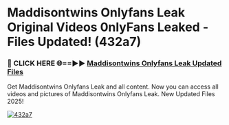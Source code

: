 # Maddisontwins Onlyfans Leak Original Videos 0nlyFans Leaked - Files Updated! (432a7)

<h3>🔴 CLICK HERE 🌐==►► <a href="https://tinyurl.com/4seja8ks" rel="nofollow">Maddisontwins Onlyfans Leak Updated Files</a></h3>

Get Maddisontwins Onlyfans Leak and all content. Now you can access all videos and pictures of Maddisontwins Onlyfans Leak. New Updated Files 2025!

[![432a7](https://i.imgur.com/EWjZXRe.gif)](https://tinyurl.com/4seja8ks)
